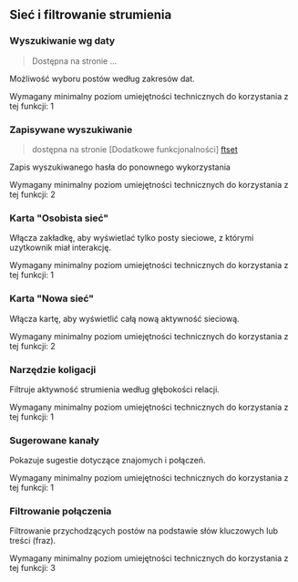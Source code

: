 [ftset]: /settings/features "Dodatkowe funkcjonalności"

## Sieć i filtrowanie strumienia


### Wyszukiwanie wg daty

> Dostępna na stronie ...

Możliwość wyboru postów według zakresów dat. 
<!-- TODO: full description for Search by Date -->

Wymagany minimalny poziom umiejętności technicznych do korzystania z tej funkcji: 1

### Zapisywane wyszukiwanie

> dostępna na stronie [Dodatkowe funkcjonalności] [ftset]

Zapis wyszukiwanego hasła do ponownego wykorzystania
<!-- TODO: full description for Saved Searches -->

Wymagany minimalny poziom umiejętności technicznych do korzystania z tej funkcji: 2

### Karta "Osobista sieć"

Włącza zakładkę, aby wyświetlać tylko posty sieciowe, z którymi uzytkownik miał interakcję.
<!-- TODO: full description for Network Personal Tab -->

Wymagany minimalny poziom umiejętności technicznych do korzystania z tej funkcji: 1

### Karta "Nowa sieć"

Włącza kartę, aby wyświetlić całą nową aktywność sieciową.
<!-- TODO: full description for Network New Tab -->

Wymagany minimalny poziom umiejętności technicznych do korzystania z tej funkcji: 2


### Narzędzie koligacji

Filtruje aktywność strumienia według głębokości relacji.
<!-- TODO: full description for Affinity Tool -->

Wymagany minimalny poziom umiejętności technicznych do korzystania z tej funkcji: 1

### Sugerowane kanały

Pokazuje sugestie dotyczące znajomych i połączeń.
<!-- TODO: full description for Suggest Channels -->

Wymagany minimalny poziom umiejętności technicznych do korzystania z tej funkcji: 1


### Filtrowanie połączenia

Filtrowanie przychodzących postów na podstawie słów kluczowych lub treści (fraz).
<!-- TODO: full description for Connection Filtering -->

Wymagany minimalny poziom umiejętności technicznych do korzystania z tej funkcji: 3

